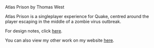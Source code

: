 Atlas Prison
by Thomas West


Atlas Prison is a singleplayer experience for Quake, centred around the player escaping in the middle of a zombie virus outbreak.

For design notes, click [here](https://github.com/ThomasTheWest/quake-spAtlasPrison/wiki).

You can also view my other work on my website [here](https://thomasthewest.neocities.org/).

